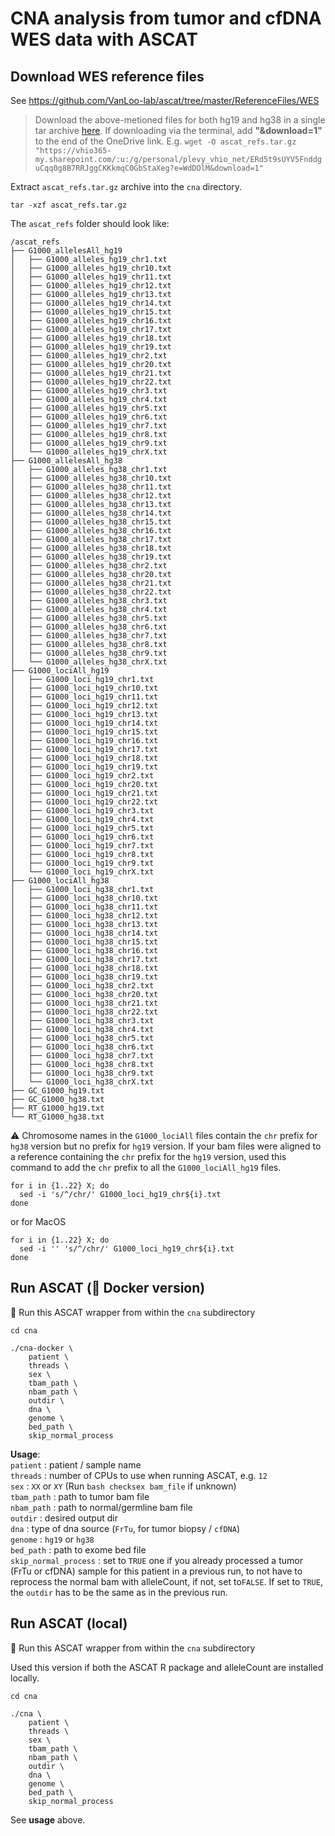 # CNA analysis from tumor and cfDNA WES data with ASCAT 

## Download WES reference files
See https://github.com/VanLoo-lab/ascat/tree/master/ReferenceFiles/WES

> Download the above-metioned files for both hg19 and hg38 in a single tar archive [here](https://vhio365-my.sharepoint.com/:u:/g/personal/plevy_vhio_net/ERd5t9sUYV5FnddguCqq0g8B7RRJggCKKkmqC0GbStaXeg?e=WdDOlM). If downloading via the terminal, add **"&download=1"** to the end of the OneDrive link. E.g. `wget -O ascat_refs.tar.gz "https://vhio365-my.sharepoint.com/:u:/g/personal/plevy_vhio_net/ERd5t9sUYV5FnddguCqq0g8B7RRJggCKKkmqC0GbStaXeg?e=WdDOlM&download=1"`

Extract `ascat_refs.tar.gz` archive into the `cna` directory.
```
tar -xzf ascat_refs.tar.gz
```

The `ascat_refs` folder should look like:
```
/ascat_refs
├── G1000_allelesAll_hg19
│   ├── G1000_alleles_hg19_chr1.txt
│   ├── G1000_alleles_hg19_chr10.txt
│   ├── G1000_alleles_hg19_chr11.txt
│   ├── G1000_alleles_hg19_chr12.txt
│   ├── G1000_alleles_hg19_chr13.txt
│   ├── G1000_alleles_hg19_chr14.txt
│   ├── G1000_alleles_hg19_chr15.txt
│   ├── G1000_alleles_hg19_chr16.txt
│   ├── G1000_alleles_hg19_chr17.txt
│   ├── G1000_alleles_hg19_chr18.txt
│   ├── G1000_alleles_hg19_chr19.txt
│   ├── G1000_alleles_hg19_chr2.txt
│   ├── G1000_alleles_hg19_chr20.txt
│   ├── G1000_alleles_hg19_chr21.txt
│   ├── G1000_alleles_hg19_chr22.txt
│   ├── G1000_alleles_hg19_chr3.txt
│   ├── G1000_alleles_hg19_chr4.txt
│   ├── G1000_alleles_hg19_chr5.txt
│   ├── G1000_alleles_hg19_chr6.txt
│   ├── G1000_alleles_hg19_chr7.txt
│   ├── G1000_alleles_hg19_chr8.txt
│   ├── G1000_alleles_hg19_chr9.txt
│   └── G1000_alleles_hg19_chrX.txt
├── G1000_allelesAll_hg38
│   ├── G1000_alleles_hg38_chr1.txt
│   ├── G1000_alleles_hg38_chr10.txt
│   ├── G1000_alleles_hg38_chr11.txt
│   ├── G1000_alleles_hg38_chr12.txt
│   ├── G1000_alleles_hg38_chr13.txt
│   ├── G1000_alleles_hg38_chr14.txt
│   ├── G1000_alleles_hg38_chr15.txt
│   ├── G1000_alleles_hg38_chr16.txt
│   ├── G1000_alleles_hg38_chr17.txt
│   ├── G1000_alleles_hg38_chr18.txt
│   ├── G1000_alleles_hg38_chr19.txt
│   ├── G1000_alleles_hg38_chr2.txt
│   ├── G1000_alleles_hg38_chr20.txt
│   ├── G1000_alleles_hg38_chr21.txt
│   ├── G1000_alleles_hg38_chr22.txt
│   ├── G1000_alleles_hg38_chr3.txt
│   ├── G1000_alleles_hg38_chr4.txt
│   ├── G1000_alleles_hg38_chr5.txt
│   ├── G1000_alleles_hg38_chr6.txt
│   ├── G1000_alleles_hg38_chr7.txt
│   ├── G1000_alleles_hg38_chr8.txt
│   ├── G1000_alleles_hg38_chr9.txt
│   └── G1000_alleles_hg38_chrX.txt
├── G1000_lociAll_hg19
│   ├── G1000_loci_hg19_chr1.txt
│   ├── G1000_loci_hg19_chr10.txt
│   ├── G1000_loci_hg19_chr11.txt
│   ├── G1000_loci_hg19_chr12.txt
│   ├── G1000_loci_hg19_chr13.txt
│   ├── G1000_loci_hg19_chr14.txt
│   ├── G1000_loci_hg19_chr15.txt
│   ├── G1000_loci_hg19_chr16.txt
│   ├── G1000_loci_hg19_chr17.txt
│   ├── G1000_loci_hg19_chr18.txt
│   ├── G1000_loci_hg19_chr19.txt
│   ├── G1000_loci_hg19_chr2.txt
│   ├── G1000_loci_hg19_chr20.txt
│   ├── G1000_loci_hg19_chr21.txt
│   ├── G1000_loci_hg19_chr22.txt
│   ├── G1000_loci_hg19_chr3.txt
│   ├── G1000_loci_hg19_chr4.txt
│   ├── G1000_loci_hg19_chr5.txt
│   ├── G1000_loci_hg19_chr6.txt
│   ├── G1000_loci_hg19_chr7.txt
│   ├── G1000_loci_hg19_chr8.txt
│   ├── G1000_loci_hg19_chr9.txt
│   └── G1000_loci_hg19_chrX.txt
├── G1000_lociAll_hg38
│   ├── G1000_loci_hg38_chr1.txt
│   ├── G1000_loci_hg38_chr10.txt
│   ├── G1000_loci_hg38_chr11.txt
│   ├── G1000_loci_hg38_chr12.txt
│   ├── G1000_loci_hg38_chr13.txt
│   ├── G1000_loci_hg38_chr14.txt
│   ├── G1000_loci_hg38_chr15.txt
│   ├── G1000_loci_hg38_chr16.txt
│   ├── G1000_loci_hg38_chr17.txt
│   ├── G1000_loci_hg38_chr18.txt
│   ├── G1000_loci_hg38_chr19.txt
│   ├── G1000_loci_hg38_chr2.txt
│   ├── G1000_loci_hg38_chr20.txt
│   ├── G1000_loci_hg38_chr21.txt
│   ├── G1000_loci_hg38_chr22.txt
│   ├── G1000_loci_hg38_chr3.txt
│   ├── G1000_loci_hg38_chr4.txt
│   ├── G1000_loci_hg38_chr5.txt
│   ├── G1000_loci_hg38_chr6.txt
│   ├── G1000_loci_hg38_chr7.txt
│   ├── G1000_loci_hg38_chr8.txt
│   ├── G1000_loci_hg38_chr9.txt
│   └── G1000_loci_hg38_chrX.txt
├── GC_G1000_hg19.txt
├── GC_G1000_hg38.txt
├── RT_G1000_hg19.txt
└── RT_G1000_hg38.txt
```

⚠️ Chromosome names in the `G1000_lociAll` files contain the `chr` prefix for `hg38` version but no prefix for `hg19` version. If your bam files were aligned to a reference containing the `chr` prefix for the `hg19` version, used this command to add the `chr` prefix to all the `G1000_lociAll_hg19` files.

```
for i in {1..22} X; do
  sed -i 's/^/chr/' G1000_loci_hg19_chr${i}.txt
done
```
or for MacOS
```
for i in {1..22} X; do
  sed -i '' 's/^/chr/' G1000_loci_hg19_chr${i}.txt
done
```

## Run ASCAT (🐳 Docker version)
📁 Run this ASCAT wrapper from within the `cna` subdirectory
```
cd cna

./cna-docker \
	patient \
	threads \
	sex \
	tbam_path \
	nbam_path \
	outdir \
	dna \
	genome \
	bed_path \
	skip_normal_process
```
**Usage**: <br>
`patient` : patient / sample name <br>
`threads` : number of CPUs to use when running ASCAT, e.g. `12` <br>
`sex` : `XX` or `XY` (Run `bash checksex bam_file` if unknown) <br>
`tbam_path` : path to tumor bam file <br>
`nbam_path` : path to normal/germline bam file <br>
`outdir` : desired output dir <br>
`dna` : type of dna source (`FrTu`, for tumor biopsy / `cfDNA`) <br>
`genome` : `hg19` or `hg38` <br>
`bed_path` : path to exome bed file <br>
`skip_normal_process` : set to `TRUE` one if you already processed a tumor (FrTu or cfDNA) sample for this patient in a previous run, to not have to reprocess the normal bam with alleleCount, if not, set to`FALSE`. If set to `TRUE`, the `outdir` has to be the same as in the previous run.

## Run ASCAT (local)
📁 Run this ASCAT wrapper from within the `cna` subdirectory

Used this version if both the ASCAT R package and alleleCount are installed locally.

```
cd cna

./cna \
	patient \
	threads \
	sex \
	tbam_path \
	nbam_path \
	outdir \
	dna \
	genome \
	bed_path \
	skip_normal_process
```

See **usage** above.